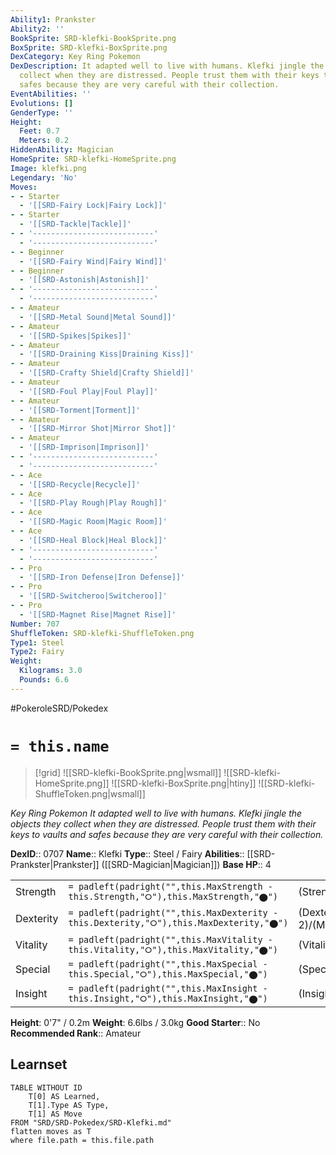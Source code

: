 ```yaml
---
Ability1: Prankster
Ability2: ''
BookSprite: SRD-klefki-BookSprite.png
BoxSprite: SRD-klefki-BoxSprite.png
DexCategory: Key Ring Pokemon
DexDescription: It adapted well to live with humans. Klefki jingle the objects they
  collect when they are distressed. People trust them with their keys to vaults and
  safes because they are very careful with their collection.
EventAbilities: ''
Evolutions: []
GenderType: ''
Height:
  Feet: 0.7
  Meters: 0.2
HiddenAbility: Magician
HomeSprite: SRD-klefki-HomeSprite.png
Image: klefki.png
Legendary: 'No'
Moves:
- - Starter
  - '[[SRD-Fairy Lock|Fairy Lock]]'
- - Starter
  - '[[SRD-Tackle|Tackle]]'
- - '---------------------------'
  - '---------------------------'
- - Beginner
  - '[[SRD-Fairy Wind|Fairy Wind]]'
- - Beginner
  - '[[SRD-Astonish|Astonish]]'
- - '---------------------------'
  - '---------------------------'
- - Amateur
  - '[[SRD-Metal Sound|Metal Sound]]'
- - Amateur
  - '[[SRD-Spikes|Spikes]]'
- - Amateur
  - '[[SRD-Draining Kiss|Draining Kiss]]'
- - Amateur
  - '[[SRD-Crafty Shield|Crafty Shield]]'
- - Amateur
  - '[[SRD-Foul Play|Foul Play]]'
- - Amateur
  - '[[SRD-Torment|Torment]]'
- - Amateur
  - '[[SRD-Mirror Shot|Mirror Shot]]'
- - Amateur
  - '[[SRD-Imprison|Imprison]]'
- - '---------------------------'
  - '---------------------------'
- - Ace
  - '[[SRD-Recycle|Recycle]]'
- - Ace
  - '[[SRD-Play Rough|Play Rough]]'
- - Ace
  - '[[SRD-Magic Room|Magic Room]]'
- - Ace
  - '[[SRD-Heal Block|Heal Block]]'
- - '---------------------------'
  - '---------------------------'
- - Pro
  - '[[SRD-Iron Defense|Iron Defense]]'
- - Pro
  - '[[SRD-Switcheroo|Switcheroo]]'
- - Pro
  - '[[SRD-Magnet Rise|Magnet Rise]]'
Number: 707
ShuffleToken: SRD-klefki-ShuffleToken.png
Type1: Steel
Type2: Fairy
Weight:
  Kilograms: 3.0
  Pounds: 6.6
---
```


#PokeroleSRD/Pokedex

# `= this.name`

> [!grid]
> ![[SRD-klefki-BookSprite.png|wsmall]]
> ![[SRD-klefki-HomeSprite.png]]
> ![[SRD-klefki-BoxSprite.png|htiny]]
> ![[SRD-klefki-ShuffleToken.png|wsmall]]


*Key Ring Pokemon*
*It adapted well to live with humans. Klefki jingle the objects they collect when they are distressed. People trust them with their keys to vaults and safes because they are very careful with their collection.*

**DexID**:: 0707
**Name**:: Klefki
**Type**:: Steel / Fairy
**Abilities**:: [[SRD-Prankster|Prankster]] ([[SRD-Magician|Magician]])
**Base HP**:: 4

|           |                                                                                        |                                          |
| --------- | -------------------------------------------------------------------------------------- | ---------------------------------------- |
| Strength  | `= padleft(padright("",this.MaxStrength - this.Strength,"⭘"),this.MaxStrength,"⬤")`    | (Strength::2)/(MaxStrength::5)   |
| Dexterity | `= padleft(padright("",this.MaxDexterity - this.Dexterity,"⭘"),this.MaxDexterity,"⬤")` | (Dexterity:: 2)/(MaxDexterity::5) |
| Vitality  | `= padleft(padright("",this.MaxVitality - this.Vitality,"⭘"),this.MaxVitality,"⬤")`    | (Vitality::2)/(MaxVitality::5)   |
| Special   | `= padleft(padright("",this.MaxSpecial - this.Special,"⭘"),this.MaxSpecial,"⬤")`       | (Special::2)/(MaxSpecial::5)     |
| Insight   | `= padleft(padright("",this.MaxInsight - this.Insight,"⭘"),this.MaxInsight,"⬤")`       | (Insight::2)/(MaxInsight::5)     |

**Height**: 0'7" / 0.2m
**Weight**: 6.6lbs / 3.0kg
**Good Starter**:: No
**Recommended Rank**:: Amateur

## Learnset

```dataview
TABLE WITHOUT ID
    T[0] AS Learned,
    T[1].Type AS Type,
    T[1] AS Move
FROM "SRD/SRD-Pokedex/SRD-Klefki.md"
flatten moves as T
where file.path = this.file.path
```

